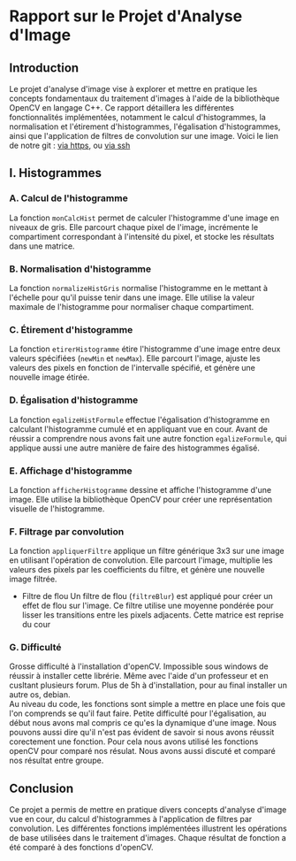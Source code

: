# Rapport sur le Projet d'Analyse d'Image

## Introduction
Le projet d'analyse d'image vise à explorer et mettre en pratique les concepts fondamentaux du traitement d'images à l'aide de la bibliothèque OpenCV en langage C++. Ce rapport détaillera les différentes fonctionnalités implémentées, notamment le calcul d'histogrammes, la normalisation et l'étirement d'histogrammes, l'égalisation d'histogrammes, ainsi que l'application de filtres de convolution sur une image. Voici le lien de notre git : [via https](https://forge.univ-lyon1.fr/p2024398/m1-analyse-image.git), ou [via ssh](git@forge.univ-lyon1.fr:p2024398/m1-analyse-image.git)

## I. Histogrammes
### A. Calcul de l'histogramme
La fonction `monCalcHist` permet de calculer l'histogramme d'une image en niveaux de gris. Elle parcourt chaque pixel de l'image, incrémente le compartiment correspondant à l'intensité du pixel, et stocke les résultats dans une matrice.

### B. Normalisation d'histogramme
La fonction `normalizeHistGris` normalise l'histogramme en le mettant à l'échelle pour qu'il puisse tenir dans une image. Elle utilise la valeur maximale de l'histogramme pour normaliser chaque compartiment.

### C. Étirement d'histogramme
La fonction `etirerHistogramme` étire l'histogramme d'une image entre deux valeurs spécifiées (`newMin` et `newMax`). Elle parcourt l'image, ajuste les valeurs des pixels en fonction de l'intervalle spécifié, et génère une nouvelle image étirée.

### D. Égalisation d'histogramme
La fonction `egalizeHistFormule` effectue l'égalisation d'histogramme en calculant l'histogramme cumulé et en appliquant vue en cour. Avant de réussir a comprendre nous avons fait une autre fonction `egalizeFormule`, qui applique aussi une autre manière de faire des histogrammes égalisé.

### E. Affichage d'histogramme
La fonction `afficherHistogramme` dessine et affiche l'histogramme d'une image. Elle utilise la bibliothèque OpenCV pour créer une représentation visuelle de l'histogramme.

### F. Filtrage par convolution
La fonction `appliquerFiltre` applique un filtre générique 3x3 sur une image en utilisant l'opération de convolution. Elle parcourt l'image, multiplie les valeurs des pixels par les coefficients du filtre, et génère une nouvelle image filtrée.

- Filtre de flou
Un filtre de flou (`filtreBlur`) est appliqué pour créer un effet de flou sur l'image. Ce filtre utilise une moyenne pondérée pour lisser les transitions entre les pixels adjacents. Cette matrice est reprise du cour

### G. Difficulté
Grosse difficulté à l'installation d'openCV. Impossible sous windows de réussir à installer cette librérie. Même avec l'aide d'un professeur et en cusltant plusieurs forum. Plus de 5h à d'installation, pour au final installer un autre os, debian.  
Au niveau du code, les fonctions sont simple a mettre en place une fois que l'on comprends se qu'il faut faire. Petite difficulté pour l'égalisation, au début nous avons mal compris ce qu'es la dynamique d'une image. Nous pouvons aussi dire qu'il n'est pas évident de savoir si nous avons réussit corectement une fonction. Pour cela nous avons utilisé les fonctions openCV pour comparé nos résulat. Nous avons aussi discuté et comparé nos résultat entre groupe.


## Conclusion
Ce projet a permis de mettre en pratique divers concepts d'analyse d'image vue en cour, du calcul d'histogrammes à l'application de filtres par convolution. Les différentes fonctions implémentées illustrent les opérations de base utilisées dans le traitement d'images. Chaque résultat de fonction a été comparé à des fonctions d'openCV.
